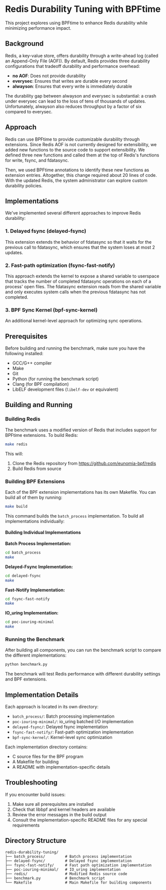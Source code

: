 # Redis Durability Tuning with BPFtime

This project explores using BPFtime to enhance Redis durability while minimizing performance impact.

## Background

Redis, a key-value store, offers durability through a write-ahead log (called an Append-Only File (AOF)). By default, Redis provides three durability configurations that tradeoff durability and performance overhead:

- **no AOF**: Does not provide durability
- **everysec**: Ensures that writes are durable every second
- **alwayson**: Ensures that every write is immediately durable

The durability gap between alwayson and everysec is substantial: a crash under everysec can lead to the loss of tens of thousands of updates. Unfortunately, alwayson also reduces throughput by a factor of six compared to everysec.

## Approach

Redis can use BPFtime to provide customizable durability through extensions. Since Redis AOF is not currently designed for extensibility, we added new functions to the source code to support extensibility. We defined three new functions and called them at the top of Redis's functions for write, fsync, and fdatasync.

Then, we used BPFtime annotations to identify these new functions as extension entries. Altogether, this change required about 20 lines of code. With the updated Redis, the system administrator can explore custom durability policies.

## Implementations

We've implemented several different approaches to improve Redis durability:

### 1. Delayed fsync (delayed-fsync)

This extension extends the behavior of fdatasync so that it waits for the previous call to fdatasync, which ensures that the system loses at most 2 updates.

### 2. Fast-path optimization (fsync-fast-notify)

This approach extends the kernel to expose a shared variable to userspace that tracks the number of completed fdatasync operations on each of a process' open files. The fdatasync extension reads from the shared variable and only executes system calls when the previous fdatasync has not completed.

### 3. BPF Sync Kernel (bpf-sync-kernel)

An additional kernel-level approach for optimizing sync operations.

## Prerequisites

Before building and running the benchmark, make sure you have the following installed:

- GCC/G++ compiler
- Make
- Git
- Python (for running the benchmark script)
- Clang (for BPF compilation)
- LibELF development files (`libelf-dev` or equivalent)

## Building and Running

### Building Redis

The benchmark uses a modified version of Redis that includes support for BPFtime extensions. To build Redis:

```bash
make redis
```

This will:
1. Clone the Redis repository from https://github.com/eunomia-bpf/redis
2. Build Redis from source

### Building BPF Extensions

Each of the BPF extension implementations has its own Makefile. You can build all of them by running:

```bash
make build
```

This command builds the `batch_process` implementation. To build all implementations individually:

#### Building Individual Implementations

**Batch Process Implementation:**
```bash
cd batch_process
make
```

**Delayed-Fsync Implementation:**
```bash
cd delayed-fsync
make
```

**Fast-Notify Implementation:**
```bash
cd fsync-fast-notify
make
```

**IO_uring Implementation:**
```bash
cd poc-iouring-minimal
make
```

### Running the Benchmark

After building all components, you can run the benchmark script to compare the different implementations:

```bash
python benchmark.py
```

The benchmark will test Redis performance with different durability settings and BPF extensions.

## Implementation Details

Each approach is located in its own directory:

- `batch_process/`: Batch processing implementation
- `poc-iouring-minimal/`: io_uring batched I/O implementation
- `delayed-fsync/`: Delayed fsync implementation
- `fsync-fast-notify/`: Fast-path optimization implementation
- `bpf-sync-kernel/`: Kernel-level sync optimization

Each implementation directory contains:
- C source files for the BPF program
- A Makefile for building
- A README with implementation-specific details

## Troubleshooting

If you encounter build issues:

1. Make sure all prerequisites are installed
2. Check that libbpf and kernel headers are available
3. Review the error messages in the build output
4. Consult the implementation-specific README files for any special requirements

## Directory Structure

```
redis-durability-tuning/
├── batch_process/         # Batch process implementation
├── delayed-fsync/         # Delayed fsync implementation
├── fsync-fast-notify/     # Fast path optimization implementation
├── poc-iouring-minimal/   # IO_uring implementation
├── redis/                 # Modified Redis source code
├── benchmark.py           # Benchmark script
└── Makefile               # Main Makefile for building components
```

